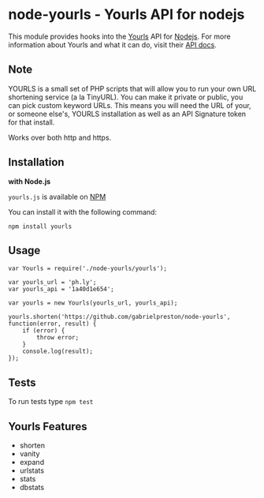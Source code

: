 node-yourls - Yourls API for nodejs
====================

This module provides hooks into the [Yourls](http://yourls.org/) API for [Nodejs](http://nodejs.org).
For more information about Yourls and what it can do, visit their [API docs](http://yourls.org/#API).

Note
----
YOURLS is a small set of PHP scripts that will allow you to run your own URL shortening service (a la TinyURL). You can make it private or public, you can pick custom keyword URLs.  This means you will need the URL of your, or someone else's, YOURLS installation as well as an API Signature token for that install.

Works over both http and https.

Installation
------------

**with Node.js**

`yourls.js` is available on [NPM](https://www.npmjs.org/package/yourls)

You can install it with the following command:

    npm install yourls

Usage
-----
	var Yourls = require('./node-yourls/yourls');

	var yourls_url = 'ph.ly';
	var yourls_api = '1a40d1e654';

	var yourls = new Yourls(yourls_url, yourls_api);

	yourls.shorten('https://github.com/gabrielpreston/node-yourls', function(error, result) {
		if (error) {
			throw error;
		}
		console.log(result);
	});


Tests
-----
To run tests type `npm test`

Yourls Features
---------------
* shorten
* vanity
* expand
* urlstats
* stats
* dbstats
